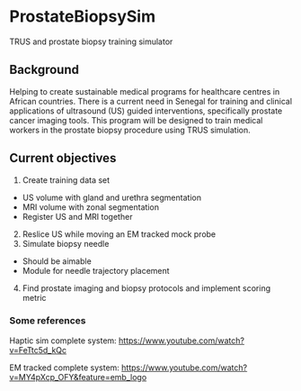 # ProstateBiopsySim
TRUS and prostate biopsy training simulator

## Background
Helping to create sustainable medical programs for healthcare centres in African countries. There is a current need in Senegal for training and clinical applications of ultrasound (US) guided interventions, specifically prostate cancer imaging tools. This program will be designed to train medical workers in the prostate biopsy procedure using TRUS simulation. 

## Current objectives
1) Create training data set
  - US volume with gland and urethra segmentation
  - MRI volume with zonal segmentation
  - Register US and MRI together
2) Reslice US while moving an EM tracked mock probe
3) Simulate biopsy needle
  - Should be aimable
  - Module for needle trajectory placement
4) Find prostate imaging and biopsy protocols and implement scoring metric

### Some references
Haptic sim complete system: https://www.youtube.com/watch?v=FeTtc5d_kQc

EM tracked complete system: https://www.youtube.com/watch?v=MY4pXcp_OFY&feature=emb_logo
